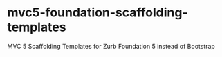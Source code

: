 # mvc5-foundation-scaffolding-templates
MVC 5 Scaffolding Templates for Zurb Foundation 5 instead of Bootstrap
